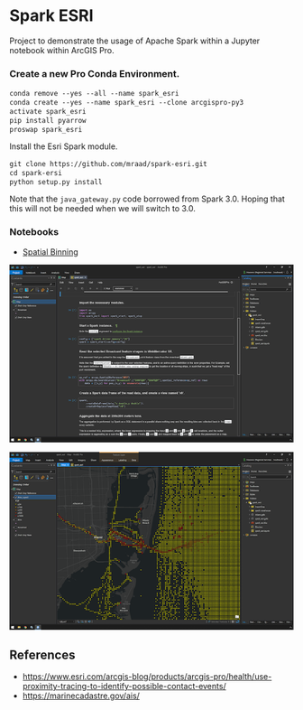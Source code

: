 # Spark ESRI

Project to demonstrate the usage of Apache Spark within a Jupyter notebook within ArcGIS Pro.

### Create a new Pro Conda Environment.

```commandline
conda remove --yes --all --name spark_esri
conda create --yes --name spark_esri --clone arcgispro-py3
activate spark_esri
pip install pyarrow
proswap spark_esri
```

Install the Esri Spark module.

```commandline
git clone https://github.com/mraad/spark-esri.git
cd spark-ersi
python setup.py install
```

Note that the `java_gateway.py` code borrowed from Spark 3.0. Hoping that this will not be needed when we will switch to 3.0.

### Notebooks

- [Spatial Binning](spark_esri.ipynb)

![](media/Notebook.png)

![](media/Pro1.png)

## References

- https://www.esri.com/arcgis-blog/products/arcgis-pro/health/use-proximity-tracing-to-identify-possible-contact-events/
- https://marinecadastre.gov/ais/
